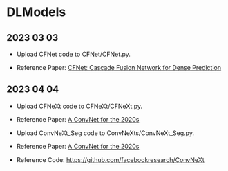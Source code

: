 # DLModels
## 2023 03 03
+ Upload CFNet code to CFNet/CFNet.py.

+ Reference Paper: [CFNet: Cascade Fusion Network for Dense Prediction](https://arxiv.org/abs/2302.06052)

## 2023 04 04
+ Upload CFNeXt code to CFNeXt/CFNeXt.py.
+ Reference Paper: [A ConvNet for the 2020s](https://arxiv.org/pdf/2201.03545.pdf)


+ Upload ConvNeXt_Seg code to ConvNeXts/ConvNeXt_Seg.py.
+ Reference Paper: [A ConvNet for the 2020s](https://arxiv.org/pdf/2201.03545.pdf)
+ Reference Code: https://github.com/facebookresearch/ConvNeXt
